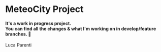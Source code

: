 # MeteoCity Project

#### It's a work in progress project.<br>You can find all the changes & what I'm working on in develop/feature branches. 🚀

Luca Parenti
